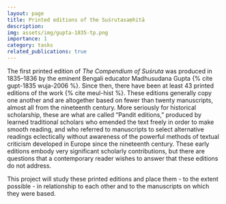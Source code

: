 ```yaml
---
layout: page
title: Printed editions of the Suśrutasaṃhitā
description:
img: assets/img/gupta-1835-tp.png
importance: 1
category: tasks
related_publications: true
---
```


The first printed edition of *The Compendium of Suśruta* was produced in 1835–1836 by the eminent Bengali educator Madhusudana Gupta {% cite gupt-1835 wuja-2006 %}. Since then, there have been at least 43 printed editions of the work {% cite meul-hist %}. These editions generally copy one another and are altogether based on fewer than twenty manuscripts, almost all from the nineteenth century. More seriously for historical scholarship, these are what are called “Pandit editions,” produced by learned traditional scholars who emended the text freely in order to make smooth reading, and who referred to manuscripts to select alternative readings eclectically without awareness of the powerful methods of textual criticism developed in Europe since the nineteenth century.  These early editions embody very significant scholarly contributions, but there are questions that a contemporary reader wishes to answer that these editions do not address.

This project will study these printed editions and place them - to the extent possible - in relationship to each other and to the manuscripts on which they were based.

